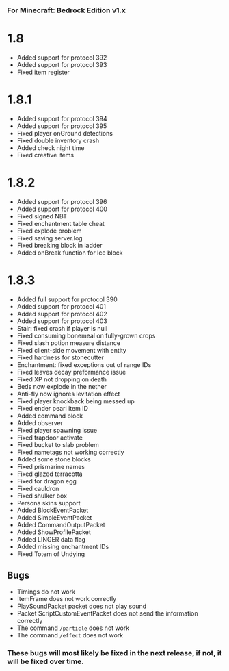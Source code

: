 ### For Minecraft: Bedrock Edition v1.x

# 1.8
* Added support for protocol 392
* Added support for protocol 393
* Fixed item register

# 1.8.1
* Added support for protocol 394
* Added support for protocol 395
* Fixed player onGround detections
* Fixed double inventory crash
* Added check night time
* Fixed creative items

# 1.8.2
* Added support for protocol 396
* Added support for protocol 400
* Fixed signed NBT
* Fixed enchantment table cheat
* Fixed explode problem
* Fixed saving server.log
* Fixed breaking block in ladder
* Added onBreak function for Ice block

# 1.8.3
* Added full support for protocol 390
* Added support for protocol 401
* Added support for protocol 402
* Added support for protocol 403
* Stair: fixed crash if player is null
* Fixed consuming bonemeal on fully-grown crops
* Fixed slash potion measure distance
* Fixed client-side movement with entity
* Fixed hardness for stonecutter
* Enchantment: fixed exceptions out of range IDs
* Fixed leaves decay preformance issue
* Fixed XP not dropping on death
* Beds now explode in the nether
* Anti-fly now ignores levitation effect
* Fixed player knockback being messed up
* Fixed ender pearl item ID
* Added command block
* Added observer
* Fixed player spawning issue
* Fixed trapdoor activate
* Fixed bucket to slab problem
* Fixed nametags not working correctly
* Added some stone blocks
* Fixed prismarine names
* Fixed glazed terracotta
* Fixed for dragon egg
* Fixed cauldron
* Fixed shulker box
* Persona skins support
* Added BlockEventPacket
* Added SimpleEventPacket
* Added CommandOutputPacket
* Added ShowProfilePacket
* Added LINGER data flag
* Added missing enchantment IDs
* Fixed Totem of Undying

## Bugs
* Timings do not work
* ItemFrame does not work correctly
* PlaySoundPacket packet does not play sound
* Packet ScriptCustomEventPacket does not send the information correctly
* The command `/particle` does not work
* The command `/effect` does not work
### These bugs will most likely be fixed in the next release, if not, it will be fixed over time.
